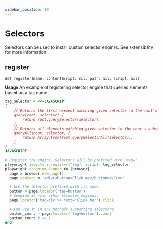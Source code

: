 ```yaml
---
sidebar_position: 10
---
```


# Selectors

Selectors can be used to install custom selector engines. See [extensibility](https://playwright.dev/python/docs/extensibility) for more
information.

## register

```
def register(name, contentScript: nil, path: nil, script: nil)
```

**Usage**
An example of registering selector engine that queries elements based on a tag name:
```ruby
tag_selector = <<~JAVASCRIPT
{
    // Returns the first element matching given selector in the root's subtree.
    query(root, selector) {
        return root.querySelector(selector);
    },
    // Returns all elements matching given selector in the root's subtree.
    queryAll(root, selector) {
        return Array.from(root.querySelectorAll(selector));
    }
}
JAVASCRIPT

# Register the engine. Selectors will be prefixed with "tag=".
playwright.selectors.register("tag", script: tag_selector)
playwright.chromium.launch do |browser|
  page = browser.new_page()
  page.content = '<div><button>Click me</button></div>'

  # Use the selector prefixed with its name.
  button = page.locator('tag=button')
  # Combine it with other selector engines.
  page.locator('tag=div >> text="Click me"').click

  # Can use it in any methods supporting selectors.
  button_count = page.locator('tag=button').count
  button_count # => 1
end
```
